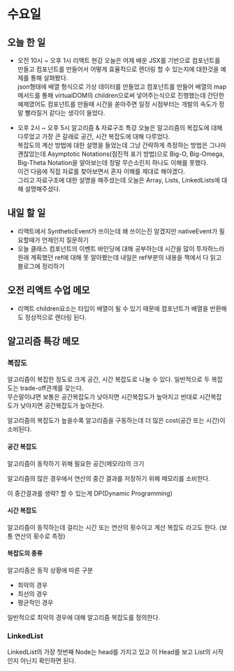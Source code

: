 # 수요일

## 오늘 한 일
- 오전 10시 ~ 오후 1시 리액트 현강
오늘은 어제 배운 JSX를 기반으로 컴포넌트를 만들고 컴포넌트를 만들어서 어떻게 효율적으로 렌더링 할 수 있는지에 대한것을 예제를 통해 살펴봤다.  
json형태에 배열 형식으로 가상 데이터를 만들었고 컴포넌트를 만들어 배열의 map메서드를 통해 virtualDOM의 children으로써 넣어주는식으로 진행했는데 간단한 예제였어도 컴포넌트를 만들때 시간을 쏟아주면 일정 시점부터는 개발의 속도가 정말 빨라질거 같다는 생각이 들었다.

- 오후 2시 ~ 오후 5시 알고리즘 & 자료구조 특강
오늘은 알고리즘의 복잡도에 대해 다루었고 가장 큰 갈래로 공간, 시간 복잡도에 대해 다루었다.  
복잡도의 계산 방법에 대한 설명을 들었는데 그냥 간략하게 측정하는 방법은 그나마 괜찮았는데 Asymptotic Notations(점진적 표기 방법)으로 Big-O, Big-Omega, Big-Theta Notation을 알아보는데 정말 무슨소린지 하나도 이해를 못했다.  
이건 다음에 직접 자료를 찾아보면서 혼자 이해를 제대로 해야겠다.  
그리고 자료구조에 대한 설명을 해주셨는데 오늘은 Array, Lists, LinkedLists에 대해 설명해주셨다.

## 내일 할 일
- 리액트에서 SyntheticEvent가 쓰이는데 왜 쓰이는진 알겠지만 nativeEvent가 필요할때가 언제인지 질문하기
- 오늘 클래스 컴포넌트의 이벤트 바인딩에 대해 공부하는데 시간을 많이 투자하느라 원래 계획했던 ref에 대해 못 알아봤는데 내일은 ref부분의 내용을 책에서 다 읽고 블로그에 정리하기

## 오전 리액트 수업 메모
- 리액트 children요소는 타입이 배열이 될 수 있기 때문에 컴포넌트가 배열을 반환해도 정상적으로 렌더링 된다.

## 알고리즘 특강 메모

### 복잡도
알고리즘이 복잡한 정도로 크게 공간, 시간 복잡도로 나눌 수 있다.
일반적으로 두 복잡도는 trade-off관계를 갖는다.  
무슨말이냐면 보통은 공간복잡도가 낮아지면 시간복잡도가 높아지고 반대로 시간복잡도가 낮아지면 공간복잡도가 높아진다.

알고리즘의 복잡도가 높을수록 알고리즘을 구동하는데 더 많은 cost(공간 또는 시간)이 소비된다.

#### 공간 복잡도
알고리즘이 동작하기 위해 필요한 공간(메모리)의 크기

알고리즘의 많은 경우에서 연산의 중간 결과를 저장하기 위해 메모리를 소비한다.

이 중간결과를 생략? 할 수 있는게 DP(Dynamic Programming)

#### 시간 복잡도
알고리즘이 동작하는데 걸리는 시간 또는 연산의 횟수이고 계산 복잡도 라고도 한다. (보통 연산의 횟수로 측정)

#### 복잡도의 종류
알고리즘은 동작 상황에 따른 구분
- 최악의 경우
- 최선의 경우
- 평균적인 경우

일반적으로 최악의 경우에 대해 알고리즘 복잡도를 정의한다.

### LinkedList
LinkedList의 가장 첫번째 Node는 head를 가지고 있고 이 Head를 보고 List의 시작인지 아닌지 확인하면 된다.
